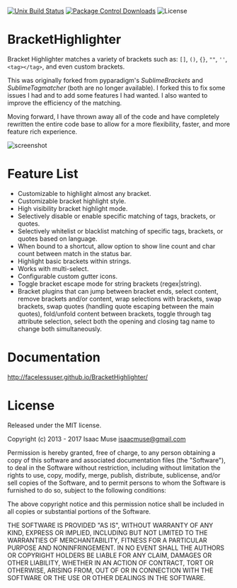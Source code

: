 [![Unix Build Status][travis-image]][travis-link]
[![Package Control Downloads][pc-image]][pc-link]
![License][license-image]
# BracketHighlighter
Bracket Highlighter matches a variety of brackets such as: `[]`, `()`, `{}`, `""`, `''`, `<tag></tag>`, and even custom brackets.

This was originally forked from pyparadigm's _SublimeBrackets_ and _SublimeTagmatcher_ (both are no longer available).  I forked this to fix some issues I had and to add some features I had wanted.  I also wanted to improve the efficiency of the matching.

Moving forward, I have thrown away all of the code and have completely rewritten the entire code base to allow for a more flexibility, faster, and more feature rich experience.

![screenshot](docs/src/markdown/images/Example1.png)

# Feature List
- Customizable to highlight almost any bracket.
- Customizable bracket highlight style.
- High visibility bracket highlight mode.
- Selectively disable or enable specific matching of tags, brackets, or quotes.
- Selectively whitelist or blacklist matching of specific tags, brackets, or quotes based on language.
- When bound to a shortcut, allow option to show line count and char count between match in the status bar.
- Highlight basic brackets within strings.
- Works with multi-select.
- Configurable custom gutter icons.
- Toggle bracket escape mode for string brackets (regex|string).
- Bracket plugins that can jump between bracket ends, select content, remove brackets and/or content, wrap selections with brackets, swap brackets, swap quotes (handling quote escaping between the main quotes), fold/unfold content between brackets, toggle through tag attribute selection, select both the opening and closing tag name to change both simultaneously.

# Documentation
http://facelessuser.github.io/BracketHighlighter/

# License
Released under the MIT license.

Copyright (c) 2013 - 2017 Isaac Muse <isaacmuse@gmail.com>

Permission is hereby granted, free of charge, to any person obtaining a copy of this software and associated documentation files (the "Software"), to deal in the Software without restriction, including without limitation the rights to use, copy, modify, merge, publish, distribute, sublicense, and/or sell copies of the Software, and to permit persons to whom the Software is furnished to do so, subject to the following conditions:

The above copyright notice and this permission notice shall be included in all copies or substantial portions of the Software.

THE SOFTWARE IS PROVIDED "AS IS", WITHOUT WARRANTY OF ANY KIND, EXPRESS OR IMPLIED, INCLUDING BUT NOT LIMITED TO THE WARRANTIES OF MERCHANTABILITY, FITNESS FOR A PARTICULAR PURPOSE AND NONINFRINGEMENT. IN NO EVENT SHALL THE AUTHORS OR COPYRIGHT HOLDERS BE LIABLE FOR ANY CLAIM, DAMAGES OR OTHER LIABILITY, WHETHER IN AN ACTION OF CONTRACT, TORT OR OTHERWISE, ARISING FROM, OUT OF OR IN CONNECTION WITH THE SOFTWARE OR THE USE OR OTHER DEALINGS IN THE SOFTWARE.

[travis-image]: https://img.shields.io/travis/facelessuser/BracketHighlighter/master.svg
[travis-link]: https://travis-ci.org/facelessuser/BracketHighlighter
[pc-image]: https://img.shields.io/packagecontrol/dt/BracketHighlighter.svg
[pc-link]: https://packagecontrol.io/packages/BracketHighlighter
[license-image]: https://img.shields.io/badge/license-MIT-blue.svg
